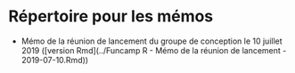 # Répertoire pour les mémos

+ Mémo de la réunion de lancement du groupe de conception le 10 juillet 2019 ([version Rmd](../Funcamp R - Mémo de la réunion de lancement - 2019-07-10.Rmd))
